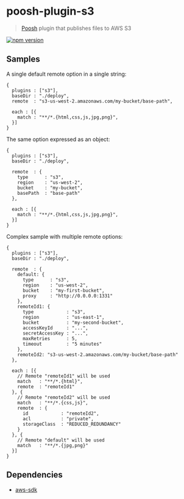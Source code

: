 # poosh-plugin-s3

> [Poosh](https://github.com/yvele/poosh) plugin that publishes files to AWS S3

[![npm version](https://badge.fury.io/js/poosh-cli.svg)](https://badge.fury.io/js/poosh-plugin-s3)

## Samples

A single default remote option in a single string:

```json5
{
  plugins : ["s3"],
  baseDir : "./deploy",
  remote  : "s3-us-west-2.amazonaws.com/my-bucket/base-path",

  each : [{
    match : "**/*.{html,css,js,jpg,png}",
  }]
}
```

The same option expressed as an object:

```json5
{
  plugins : ["s3"],
  baseDir : "./deploy",

  remote  : {
    type      : "s3",
    region    : "us-west-2",
    bucket    : "my-bucket",
    basePath  : "base-path"
  },

  each : [{
    match : "**/*.{html,css,js,jpg,png}",
  }]
}
```

Complex sample with multiple remote options:

```json5
{
  plugins : ["s3"],
  baseDir : "./deploy",

  remote  : {
    default: {
      type      : "s3",
      region    : "us-west-2",
      bucket    : "my-first-bucket",
      proxy     : "http://0.0.0.0:1331"
    },
    remoteId1: {
      type            : "s3",
      region          : "us-east-1",
      bucket          : "my-second-bucket",
      accessKeyId     : "...",
      secretAccessKey : "...",
      maxRetries      : 5,
      timeout         : "5 minutes"
    },
    remoteId2: "s3-us-west-2.amazonaws.com/my-bucket/base-path"
  },

  each : [{
    // Remote "remoteId1" will be used
    match   : "**/*.{html}",
    remote  : "remoteId1"
  }, {
    // Remote "remoteId2" will be used
    match   : "**/*.{css,js}",
    remote  : {
      id            : "remoteId2",
      acl           : "private",
      storageClass  : "REDUCED_REDUNDANCY"
    }
  }, {
    // Remote "default" will be used
    match   : "**/*.{jpg,png}"
  }]
}
```

## Dependencies

* [aws-sdk](https://github.com/aws/aws-sdk-js)
